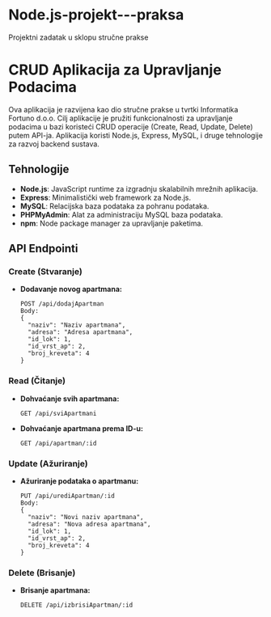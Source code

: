 # Node.js-projekt---praksa
Projektni zadatak u sklopu stručne prakse

# CRUD Aplikacija za Upravljanje Podacima

Ova aplikacija je razvijena kao dio stručne prakse u tvrtki Informatika Fortuno d.o.o. Cilj aplikacije je pružiti funkcionalnosti za upravljanje podacima u bazi koristeći CRUD operacije (Create, Read, Update, Delete) putem API-ja. Aplikacija koristi Node.js, Express, MySQL, i druge tehnologije za razvoj backend sustava.

## Tehnologije

- **Node.js**: JavaScript runtime za izgradnju skalabilnih mrežnih aplikacija.
- **Express**: Minimalistički web framework za Node.js.
- **MySQL**: Relacijska baza podataka za pohranu podataka.
- **PHPMyAdmin**: Alat za administraciju MySQL baza podataka.
- **npm**: Node package manager za upravljanje paketima.

## API Endpointi

### Create (Stvaranje)

- **Dodavanje novog apartmana:**
    ```http
    POST /api/dodajApartman
    Body:
    {
      "naziv": "Naziv apartmana",
      "adresa": "Adresa apartmana",
      "id_lok": 1,
      "id_vrst_ap": 2,
      "broj_kreveta": 4
    }
    ```

### Read (Čitanje)

- **Dohvaćanje svih apartmana:**
    ```http
    GET /api/sviApartmani
    ```

- **Dohvaćanje apartmana prema ID-u:**
    ```http
    GET /api/apartman/:id
    ```

### Update (Ažuriranje)

- **Ažuriranje podataka o apartmanu:**
    ```http
    PUT /api/urediApartman/:id
    Body:
    {
      "naziv": "Novi naziv apartmana",
      "adresa": "Nova adresa apartmana",
      "id_lok": 1,
      "id_vrst_ap": 2,
      "broj_kreveta": 4
    }
    ```

### Delete (Brisanje)

- **Brisanje apartmana:**
    ```http
    DELETE /api/izbrisiApartman/:id
    ```


